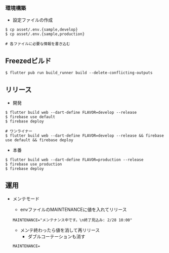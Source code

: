 ### 環境構築
* 設定ファイルの作成

```
$ cp asset/.env.{sample,develop}
$ cp asset/.env.{sample,production}

# 各ファイルに必要な情報を書き込む
```

## Freezedビルド
```
$ flutter pub run build_runner build --delete-conflicting-outputs
```

## リリース
* 開発

```
$ flutter build web --dart-define FLAVOR=develop --release
$ firebase use default
$ firebase deploy

# ワンライナー
$ flutter build web --dart-define FLAVOR=develop --release && firebase use default && firebase deploy
```

* 本番

```
$ flutter build web --dart-define FLAVOR=production --release
$ firebase use production
$ firebase deploy
```

## 運用
* メンテモード
    * envファイルのMAINTENANCEに値を入れてリリース

    ```
    MAINTENANCE="メンテナンス中です。\n終了見込み: 2/28 10:00"
    ```

    * メンテ終わったら値を消して再リリース
        * ダブルコーテーションも消す

    ```
    MAINTENANCE=
    ```